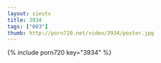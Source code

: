 ```yaml
--- 
layout: sieutv
title: 3934
tags: ["003"]
thumb: http://porn720.net/video/3934/poster.jpg
---
```

{% include porn720 key="3934" %} 
